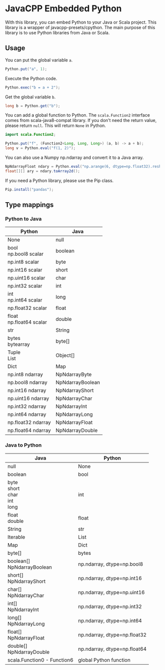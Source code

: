 # JavaCPP Embedded Python

With this library, you can embed Python to your Java or Scala project.
This library is a wrapper of javacpp-presets/cpython.
The main purpose of this library is to use Python libraries from Java or Scala.

## Usage

You can put the global variable ```a```.

```Java
Python.put("a", 1);
```

Execute the Python code.

```Java
Python.exec("b = a + 2");
```

Get the global variable ```b```.

```Java
long b = Python.get("b");
```

You can add a global function to Python.
The ```scala.Function2``` interface comes from scala-java8-compat library.
If you don't need the return value, please return ```null```.
This will return ```None``` in Python.

```Java
import scala.Function2;

Python.put("f", (Function2<Long, Long, Long>) (a, b) -> a + b);
long v = Python.eval("f(1, 2)");
```

You can also use a Numpy np.ndarray and convert it to a Java array.

```Java
NpNdarrayFloat ndary = Python.eval("np.arange(6, dtype=np.float32).reshape([2, 3])");
float[][] ary = ndary.toArray2d();
```

If you need a Python library, please use the Pip class.

```Java
Pip.install("pandas");
```

## Type mappings

### Python to Java

| Python | Java |
|--------|------|
| None | null |
| bool<br>np.bool8 scalar | boolean |
| np.int8 scalar | byte |
| np.int16 scalar | short |
| np.uint16 scalar | char |
| np.int32 scalar | int |
| int<br>np.int64 scalar | long |
| np.float32 scalar | float |
| float<br>np.float64 scalar | double |
| str | String |
| bytes<br>bytearray | byte[] |
| Tuple<br>List | Object[] |
| Dict | Map |
| np.int8 ndarray | NpNdarrayByte |
| np.bool8 ndarray | NpNdarrayBoolean |
| np.int16 ndarray | NpNdarrayShort |
| np.uint16 ndarray | NpNdarrayChar |
| np.int32 ndarray | NpNdarrayInt |
| np.int64 ndarray | NpNdarrayLong |
| np.float32 ndarray | NpNdarrayFloat |
| np.float64 ndarray | NpNdarrayDouble |

### Java to Python

| Java | Python |
|--------|------|
| null | None |
| boolean | bool |
| byte<br>short<br>char<br>int<br>long | int |
| float<br>double | float |
| String | str |
| Iterable | List |
| Map | Dict |
| byte[] | bytes |
| boolean[]<br>NpNdarrayBoolean | np.ndarray, dtype=np.bool8 |
| short[]<br>NpNdarrayShort | np.ndarray, dtype=np.int16 |
| char[]<br>NpNdarrayChar | np.ndarray, dtype=np.uint16 |
| int[]<br>NpNdarrayInt | np.ndarray, dtype=np.int32 |
| long[]<br>NpNdarrayLong | np.ndarray, dtype=np.int64 |
| float[]<br>NpNdarrayFloat | np.ndarray, dtype=np.float32 |
| double[]<br>NpNdarrayDouble | np.ndarray, dtype=np.float64 |
| scala.Function0 - Function6 | global Python function |
